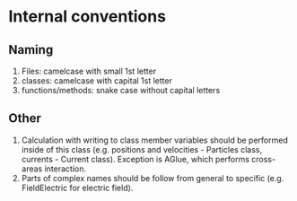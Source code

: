 # Internal conventions

## Naming

1. Files: camelcase with small 1st letter
2. classes: camelcase with capital 1st letter
3. functions/methods: snake case without capital letters

## Other

1. Calculation with writing to class member variables should be performed inside of this class (e.g. positions and velocities - Particles class, currents - Current class). Exception is AGlue, which performs cross-areas interaction.
2. Parts of complex names should be follow from general to specific (e.g. FieldElectric for electric field).